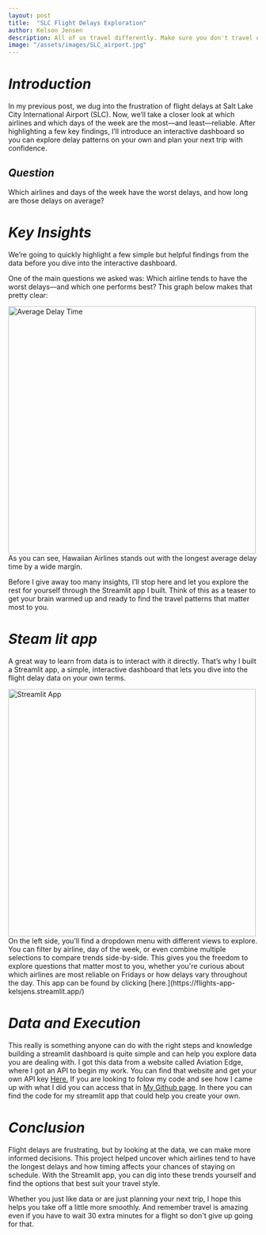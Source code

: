 ```yaml
---
layout: post
title:  "SLC Flight Delays Exploration"
author: Kelson Jensen
description: All of us travel differently. Make sure you don't travel on the wrong days!
image: "/assets/images/SLC_airport.jpg"
---
```



# _Introduction_ 
In my previous post, we dug into the frustration of flight delays at Salt Lake City International Airport (SLC). Now, we’ll take a closer look at which airlines and which days of the week are the most—and least—reliable. After highlighting a few key findings, I’ll introduce an interactive dashboard so you can explore delay patterns on your own and plan your next trip with confidence.

## _Question_ 
Which airlines and days of the week have the worst delays, and how long are those delays on average?

# _Key Insights_ 
We’re going to quickly highlight a few simple but helpful findings from the data before you dive into the interactive dashboard.

One of the main questions we asked was: Which airline tends to have the worst delays—and which one performs best?
This graph below makes that pretty clear:

<img src="{{site.url}}/{{site.baseurl}}/assets/images/average_delay_time.jpg" alt="Average Delay Time" width="500">
As you can see, Hawaiian Airlines stands out with the longest average delay time by a wide margin.

Before I give away too many insights, I’ll stop here and let you explore the rest for yourself through the Streamlit app I built. Think of this as a teaser to get your brain warmed up and ready to find the travel patterns that matter most to you.

# _Steam lit app_ 
A great way to learn from data is to interact with it directly. That’s why I built a Streamlit app, a simple, interactive dashboard that lets you dive into the flight delay data on your own terms.

<img src="{{site.url}}/{{site.baseurl}}/assets/images/Streamlit_app.jpg" alt="Streamlit App" width="500">
On the left side, you'll find a dropdown menu with different views to explore. You can filter by airline, day of the week, or even combine multiple selections to compare trends side-by-side. This gives you the freedom to explore questions that matter most to you, whether you're curious about which airlines are most reliable on Fridays or how delays vary throughout the day.
This app can be found by clicking [here.](https://flights-app-kelsjens.streamlit.app/) 

# _Data and Execution_ 
This really is something anyone can do with the right steps and knowledge building a streamlit dashboard is quite simple and can help you explore data you are dealing with. I got this data from a website called Aviation Edge, where I got an API to begin my work. You can find that website and get your own API key [Here.](https://aviation-edge.com/) 
If you are looking to folow my code and see how I came up with what I did you can access that in [My Github page](https://github.com/kelsjens/My-Blog/tree/main/_posts). In there you can find the code for my streamlit app that could help you create your own. 

# _Conclusion_
Flight delays are frustrating, but by looking at the data, we can make more informed decisions. This project helped uncover which airlines tend to have the longest delays and how timing affects your chances of staying on schedule. With the Streamlit app, you can dig into these trends yourself and find the options that best suit your travel style.

Whether you just like data or are just planning your next trip, I hope this helps you take off a little more smoothly. And remember travel is amazing even if you have to wait 30 extra minutes for a flight so don't give up going for that. 